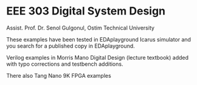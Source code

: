 # EEE 303 Digital System Design
Assist. Prof. Dr. Senol Gulgonul, Ostim Technical University 

These examples have been tested in EDAplayground Icarus simulator and you search for a published copy in EDAplayground. 

Verilog examples in Morris Mano Digital Design (lecture textbook) added with typo corrections and testbench additions.

There also Tang Nano 9K FPGA examples


